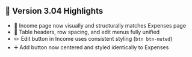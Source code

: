 
## 🚀 Version 3.04 Highlights

- 🔁 Income page now visually and structurally matches Expenses page
- 🧾 Table headers, row spacing, and edit menus fully unified
- ✏️ Edit button in Income uses consistent styling (`btn btn-muted`)
- ➕ Add button now centered and styled identically to Expenses